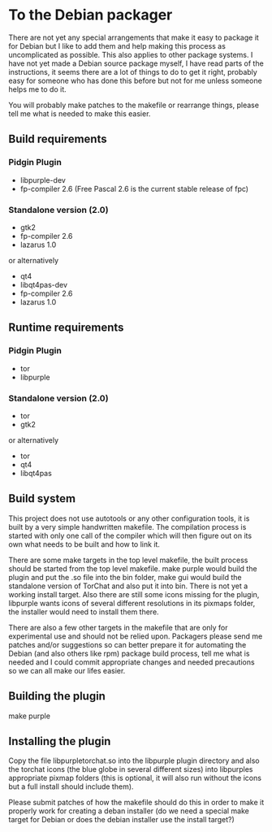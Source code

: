 To the Debian packager
======================
There are not yet any special arrangements that make it easy to
package it for Debian but I like to add them and help making this
process as uncomplicated as possible. This also applies to other
package systems. I have not yet made a Debian source package myself,
I have read parts of the instructions, it seems there are a lot of
things to do to get it right, probably easy for someone who has done
this before but not for me unless someone helps me to do it.

You will probably make patches to the makefile or rearrange things,
please tell me what is needed to make this easier.

Build requirements
------------------
### Pidgin Plugin
* libpurple-dev
* fp-compiler 2.6 (Free Pascal 2.6 is the current stable release of fpc)

### Standalone version (2.0)
* gtk2
* fp-compiler 2.6
* lazarus 1.0

or alternatively

* qt4
* libqt4pas-dev
* fp-compiler 2.6
* lazarus 1.0

Runtime requirements
--------------------
### Pidgin Plugin
* tor
* libpurple

### Standalone version (2.0)
* tor
* gtk2

or alternatively

* tor
* qt4
* libqt4pas

Build system
-------------
This project does not use autotools or any other configuration tools,
it is built by a very simple handwritten makefile. The compilation
process is started with only one call of the compiler which will then
figure out on its own what needs to be built and how to link it.

There are some make targets in the top level makefile, the built
process should be started from the top level makefile. make purple
would build the plugin and put the .so file into the bin folder, make
gui would build the standalone version of TorChat and also put it
into bin. There is not yet a working install target. Also there are
still some icons missing for the plugin, libpurple wants icons of
several different resolutions in its pixmaps folder, the installer
would need to install them there.

There are also a few other targets in the makefile that are only for
experimental use and should not be relied upon. Packagers please send
me patches and/or suggestions so can better prepare it for automating
the Debian (and also others like rpm) package build process, tell me
what is needed and I could commit appropriate changes and needed
precautions so we can all make our lifes easier.

Building the plugin
-------------------
make purple

Installing the plugin
---------------------
Copy the file libpurpletorchat.so into the libpurple plugin directory
and also the torchat icons (the blue globe in several different
sizes) into libpurples appropriate pixmap folders (this is optional,
it will also run without the icons but a full install should include
them).

Please submit patches of how the makefile should do this in order to
make it properly work for creating a deban installer (do we need a
special make target for Debian or does the debian installer use the
install target?)
